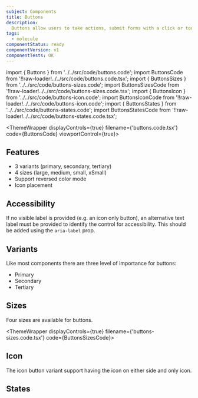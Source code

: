 ```yaml
---
subject: Components
title: Buttons
description:
  Buttons allow users to take actions, submit forms with a click or touch.
tags:
  - molecule
componentStatus: ready
componentVersion: v1
componentTests: OK
---
```


<!-- CODE IMPORTS -->

<!-- prettier-ignore -->
import { Buttons } from '../../src/code/buttons.code'; 
import ButtonsCode from '!!raw-loader!../../src/code/buttons.code.tsx';
import { ButtonsSizes } from '../../src/code/buttons-sizes.code'; 
import ButtonsSizesCode from '!!raw-loader!../../src/code/buttons-sizes.code.tsx';
import { ButtonsIcon } from '../../src/code/buttons-icon.code'; 
import ButtonsIconCode from '!!raw-loader!../../src/code/buttons-icon.code';
import { ButtonsStates } from '../../src/code/buttons-states.code';
import ButtonsStatesCode from '!!raw-loader!../../src/code/buttons-states.code.tsx';

<!-- END CODE IMPORTS -->

<DocHeader props={props}/>

<!-- prettier-ignore -->
<ThemeWrapper 
  displayControls={true} 
  filename={'buttons.code.tsx'} 
  code={ButtonsCode}
  viewportControl={true}>
  <Buttons />
</ThemeWrapper>

## Features

- 3 variants (primary, secondary, tertiary)
- 4 sizes (large, medium, small, xSmall)
- Support reversed color mode
- Icon placement

## Accessibility

If no visible label is provided (e.g. an icon only button), an alternative text
label must be provided to identify the control for accessibility. This should be
added using the `aria-label` prop.

## Variants

Like most components there are three level of importance for buttons:

- Primary
- Secondary
- Tertiary

## Sizes

Four sizes are available for buttons.

<!-- prettier-ignore -->
<ThemeWrapper 
  displayControls={true} 
  filename={'buttons-sizes.code.tsx'} 
  code={ButtonsSizesCode}>
  <ButtonsSizes /> 
</ThemeWrapper>

## Icon

The icon button variant support having the icon on either side and only icon.

<ThemeWrapper>
  <ButtonsIcon />
</ThemeWrapper>

## States

<ThemeWrapper>
  <ButtonsStates />
</ThemeWrapper>
